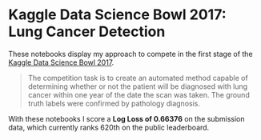 # Kaggle Data Science Bowl 2017: Lung Cancer Detection
These notebooks display my approach to compete in the first stage of the [Kaggle Data Science Bowl 2017](https://www.kaggle.com/c/data-science-bowl-2017/data).

> The competition task is to create an automated method capable of determining whether or not the patient will be diagnosed with lung cancer within one year of the date the scan was taken. The ground truth labels were confirmed by pathology diagnosis.

With these notebooks I score a **Log Loss of 0.66376** on the submission data, which currently ranks 620th on the public leaderboard.
